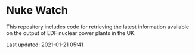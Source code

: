 # Nuke Watch

This repository includes code for retrieving the latest information available on the output of EDF nuclear power plants in the UK.

Last updated: 2021-01-21 05:41